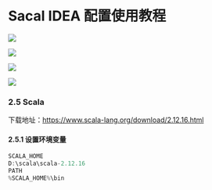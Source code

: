 # Sacal IDEA 配置使用教程

![](../../assets/_images/java/tools/scala/1.png)

![](../../assets/_images/java/tools/scala/2.png)

![](../../assets/_images/java/tools/scala/3.png)

![](../../assets/_images/java/tools/scala/4.png)


### 2.5 Scala

下载地址：https://www.scala-lang.org/download/2.12.16.html

#### 2.5.1 设置环境变量

```java
SCALA_HOME
D:\scala\scala-2.12.16
PATH
%SCALA_HOME%\bin
```
